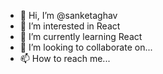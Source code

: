 - 👋 Hi, I’m @sanketaghav
- 👀 I’m interested in React 
- 🌱 I’m currently learning React 
- 💞️ I’m looking to collaborate on... 
- 📫 How to reach me... 

<!---
sanketaghav/sanketaghav is a ✨ special ✨ repository because its `README.md` (this file) appears on your GitHub profile.
You can click the Preview link to take a look at your changes.
--->

